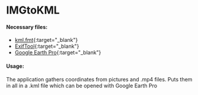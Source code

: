 # IMGtoKML
#### Necessary files:
- [kml.fmt](https://github.com/exiftool/exiftool/blob/master/fmt_files/kml.fmt){:target="_blank"}
- [ExifTool](https://exiftool.org/){:target="_blank"}
- [Google Earth Pro](https://www.google.com/earth/versions/){:target="_blank"}

#### Usage:
The application gathers coordinates from pictures and .mp4 files. Puts them in all in a .kml file which can be opened with Google Earth Pro